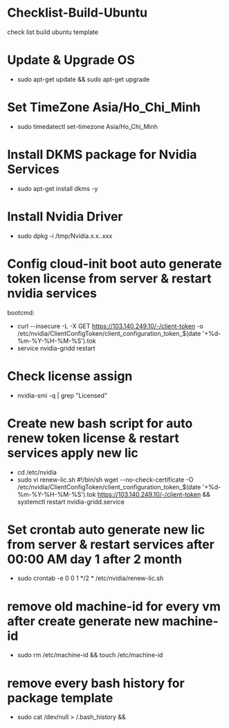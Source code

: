 # Checklist-Build-Ubuntu
check list build ubuntu template
# Update & Upgrade OS
- sudo apt-get update && sudo apt-get upgrade
# Set TimeZone Asia/Ho_Chi_Minh
- sudo timedatectl set-timezone Asia/Ho_Chi_Minh
# Install DKMS package for Nvidia Services
- sudo apt-get install dkms -y
# Install Nvidia Driver
- sudo dpkg -i /tmp/Nvidia.x.x..xxx
# Config cloud-init boot auto generate token license from server & restart nvidia services
bootcmd:
- curl --insecure -L -X GET https://103.140.249.10/-/client-token -o /etc/nvidia/ClientConfigToken/client_configuration_token_$(date '+%d-%m-%Y-%H-%M-%S').tok
- service nvidia-gridd restart
# Check license assign
- nvidia-smi -q | grep "Licensed"
# Create new bash script for auto renew token license & restart services apply new lic
- cd /etc/nvidia
- sudo vi renew-lic.sh
#!/bin/sh
wget --no-check-certificate -O /etc/nvidia/ClientConfigToken/client_configuration_token_$(date '+%d-%m-%Y-%H-%M-%S').tok https://103.140.249.10/-/client-token && systemctl restart nvidia-gridd.service
# Set crontab auto generate new lic from server & restart services after 00:00 AM day 1 after 2 month
- sudo crontab -e
0 0 1 */2 * /etc/nvidia/renew-lic.sh
# remove old machine-id for every vm after create generate new machine-id 
- sudo rm /etc/machine-id && touch /etc/machine-id
# remove every bash history for package template
- sudo cat /dev/null > /.bash_history && 
